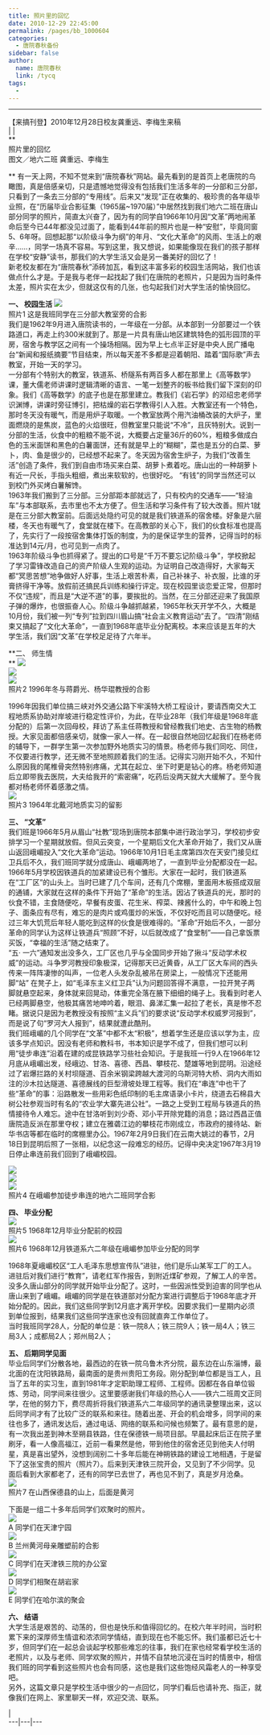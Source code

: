 ```yaml
---
title: 照片里的回忆
date: 2010-12-29 22:45:00
permalink: /pages/bb_1000604
categories: 
  - 唐院春秋备份
sidebar: false
author: 
  name: 唐院春秋
  link: /tycq
tags: 
  - 
---
```


* * *

【来搞刊登】2010年12月28日校友龚重远、李梅生来稿  
|  |  
**  
照片里的回忆  
图文／地六二班 龚重远、李梅生  
  
**
有一天上网，不知不觉来到“唐院春秋”网站。最先看到的是首页上老唐院的鸟瞰图，真是倍感亲切，只是遗憾地觉得没有包括我们生活多年的一分部和三分部，只看到了一条去三分部的“专用线”。后来又“发现”正在收集的、极珍贵的各年级毕业照，在“历届毕业合影征集（1965届~1970届）”中居然找到我们地六二班在唐山部分同学的照片，简直太兴奋了，因为有的同学自1966年10月因“文革”两地闹革命后至今已44年都没见过面了，能看到44年前的照片也是一种“安慰”，毕竟同窗5、6年呀。回想起那“以阶级斗争为纲”的年月、“文化大革命”的风雨、生活上的艰辛……，同学一场真不容易。写到这里，我又想说，如果能像现在我们的孩子那样在学校“安静”读书，那我们的大学生活又会是另一番美好的回忆了！  
新老校友都在为“唐院春秋”添砖加瓦，看到这丰富多彩的校园生活网站，我们也该做点什么才是。于是我与老伴一起找起了我们在唐院的老照片，只是因为当时条件太差，照片实在太少，但就这仅有的几张，也勾起我们对大学生活的愉快回忆。  
  
**一、 校园生活**
![](/pic/img.ph.126.net_RqDtPMn5lk97L8CJpr_6jQ==_3334071099138578899.jpg)  
照片1 这是我班同学在三分部大教室旁的合影  
我们是1962年9月进入唐院读书的，一年级在一分部。从本部到一分部要过一个铁路道口，再走上约300米就到了。那是一片具有唐山地区建筑特色的弧形园顶的平房，宿舍与教学区之间有一个操场相隔。因为早上七点半正好是中央人民广播电台“新闻和报纸摘要”节目结束，所以每天差不多都是迎着朝阳、踏着“国际歌”声去教室，开始一天的学习。  
一分部有个特别大的教室，铁道系、桥隧系有两百多人都在那里上《高等数学》课，董大儒老师讲课时逻辑清晰的语言、一笔一划整齐的板书给我们留下深刻的印象。我们《高等数学》的底子也是在那里建立。教我们《岩石学》的邓绍忠老师学识渊博，讲课时旁征博引，把枯燥的岩石学教得引人入胜。大教室还有一个特色，那时冬天没有暖气，而是用炉子取暖。一个教室放两个用汽油桶改装的大炉子，里面燃烧的是焦炭，蓝色的火焰很旺，但教室里只能说“不冷”，且灰特别大。说到一分部的生活，伙食中的粗粮不能不说，大概要占定量36斤的60%，粗粮多做成白色的玉米面饼和黑色的白薯面饼，还有就是早上的“糊糊”，菜也是五分的白菜、萝卜，肉、鱼是很少的，已经想不起来了。冬天因为宿舍生炉子，为我们“改善生活”创造了条件，我们到自由市场买来白菜、胡萝卜煮着吃。唐山出的一种胡萝卜有近一尺长，手指头粗细，煮出来软软的，也很好吃。
“有钱”的同学当然还可以到校门外买烤白薯解馋。  
1963年我们搬到了三分部。三分部距本部就远了，只有校内的交通车——“轻油车”与本部联系，去市里也不太方便了。但生活和学习条件有了较大改善。照片1就是在三分部大教室前。后面远处隐约可见的就是我们铁道系的宿舍楼。好象是六层楼，冬天也有暖气了，食堂就在楼下。在高教部的关心下，我们的伙食标准也提高了，先实行了一段按宿舍集体打饭的制度，为的是保证学生的营养，记得当时的标准达到14元/月，也可见到一点肉了。  
1963年阶级斗争也抓得紧了。提出的口号是“千万不要忘记阶级斗争”，学校掀起了学习雷锋改造自己的资产阶级人生观的运动。为证明自己改造得好，大家每天都“冥思苦想”地争做好人好事，生活上艰苦朴素，自己补袜子、补衣服，比谁的牙膏挤得干净等。放假前还搞民兵训练和操行评定。现在校园里谈恋爱正常，但那时不仅“违规”，而且是“大逆不道”的事，要挨批的。当然，在三分部还迎来了我国原子弹的爆炸，也很振奋人心。阶级斗争越抓越紧，1965年秋天开学不久，大概是10月份，我们被一列“专列”拉到四川眉山搞“社会主义教育运动”去了。“四清”刚结束又搞起了“文化大革命”，一直到1968年底毕业分配离校。本来应该是五年的大学生活，我们因“文革”在学校足足待了六年半。  
  
**二、 师生情  
** ![](/pic/img229.ph.126.net_dx4xyoDMxn0MUCZ-JC9YCw==_2145965222443878123.jpg)  
![](/pic/img39.ph.126.net_yMsErLkVzJg46idpKdAKnQ==_3147171714604213114.jpg)  
![](/pic/img775.ph.126.net_OJd6gMzZNQPtMr46rGQFXw==_4859946947886596219.jpg)  
照片2 1996年冬与蒋爵光、杨华琨教授的合影  
  
1996年因我们单位搞三峡对外交通公路下牢溪特大桥工程设计，要请西南交大工程地质系协助对岸坡进行稳定性评价，为此，在毕业28年（我们年级是1968年底分配的）后第一次回母校，拜访了系主任蒋教授和曾经教我们地史、古生物的杨教授。大家见面都倍感亲切，就像一家人一样。在一起很自然地回忆起我们在杨老师的辅导下，一群学生第一次参加野外地质实习的情景。杨老师与我们同吃、同住，不仅要进行教学，还无微不至地照顾着我们的生活。记得实习刚开始不久，不知什么原因我的尾椎骨突然特别疼痛，尤其在起立、坐下时更是钻心的疼。杨老师知道后立即带我去医院，大夫给我开的“索密痛”，吃药后没两天就大大缓解了。至今我都对杨老师怀着感激之情。  
![](/pic/img116.ph.126.net_ufGTwtditL2mzmZ93EBH7g==_2016205258180120325.jpg)  
照片3 1964年北戴河地质实习的留影  
  
**三、 “文革”**  
我们班是1966年5月从眉山“社教”现场到唐院本部集中进行政治学习，学校初步安排学习一个星期就放假。但风云突变，一个星期后文化大革命开始了，我们又从唐山返回峨嵋投入“文化大革命”运动。1966年10月1日毛主席第四次在天安门接见红卫兵后不久，我们班同学就分成唐山、峨嵋两地了，一直到毕业分配都没在一起。  
1966年5月学校因铁道兵的加紧建设已有个雏形。大家在一起时，我们铁道系在“工厂区”的山头上。当时已建了几个车间，还有几个席棚，里面用木板搭成双层的通铺，大家就在这样的条件下开始了“革命”的生活。因沾了铁道兵的光，那时的伙食不错，主食随便吃，早餐有皮蛋、花生米、榨菜、辣酱什么的，中午和晚上包子、面条应有尽有，难忘的是肉片或鸡蛋炒的米饭，不仅好吃而且可以随便吃。经过三年大饥荒后年轻人能吃到这样的伙食是很难得的。“革命”开始后不久，一部分革命的同学认为这样让铁道兵“照顾”不好，以后就改成了“食堂制”——自己拿饭票买饭，“幸福的生活”随之结束了。  
“五·
一六”通知发出没多久，工厂区也几乎与全国同步开始了揪斗“反动学术权威”的运动。斗争罗河教授印象极深，记得那天已近黄昏，从工厂区大车间的西头传来一阵阵凄惨的叫声，一位老人头发杂乱被吊在房梁上，一般情况下还能用脚“站”
在凳子上，如“毛泽东主义红卫兵”认为问题回答得不满意，一拉开凳子两脚就悬空起来，身体就来回晃动，体重完全落在腋下细细的绳子上。我看到时老人已经两脚悬空，他极其痛苦地呻吟着，眼泪、鼻涕汇集一起拉了老长，真是惨不忍睹。据说只是因为老教授没有按照“主义兵”们的要求说“反动学术权威罗河报到”，而是说了句“罗河大人报到”，结果就遭此酷刑。  
我们班峨嵋的几个同学在“文革”中都不太“积极”，想着学生还是应该以学为主，应该多学点知识。因没有老师和教科书，书本知识是学不成了，但我们想可以利用“徒步串连”沿着在建的成昆铁路学习些社会知识。于是我班一行9人在1966年12月底从峨嵋出发，经峨边、甘洛、喜德、西昌、攀枝花、楚雄等地到昆明。沿途经过了岩爆拦路的关村坝隧道、百余米钢梁跨越大渡河的乌斯河特大桥、洞内大雨如注的沙木拉达隧道、喜德展线的巨型滑坡处理工程等。我们在“串连”中也干了些“革命”的事：沿路散发一些用彩色纸印制的毛主席语录小卡片，绕道去石棉县大树公社参观当时有名的“农业学大寨先进公社”。一路之上受到工程局与铁道兵的热情接待令人难忘。途中在甘洛听到刘少奇、邓小平开除党籍的消息；路过西昌正值唐院造反派在那里夺权；建立在雅砻江边的攀枝花市刚成立，市政府的接待站、新华书店等都在临时的席棚里办公。1967年2月9日我们在云南大姚过的春节，2月18日到昆明后照了一张相，以纪念这一段难忘的经历。记得中央决定1967年3月19日停止串连前我们回到了峨嵋校园。  
  
![](/pic/img775.ph.126.net_PLSSjldUioaukYDT4hmT-A==_4859946947886596384.jpg)  
![](/pic/img548.ph.126.net_NODIdIVhtl2Y06YXTx7myQ==_3085810169680064946.jpg)  
![](/pic/img534.ph.126.net_pEd3Fx86PQqWjtAihi3OkQ==_2655997880242848184.jpg)  
照片4 在峨嵋参加徒步串连的地六二班同学合影  
  
**四、 毕业分配**  
![](/pic/img839.ph.126.net_qx32DQdP4WQ6VioGZxgNjQ==_779685685490502357.jpg)  
照片5 1968年12月毕业分配前的校园  
![](/pic/img313.ph.126.net_7lZSWYMVQ36LYCn0OnXIXQ==_3662552396959854065.jpg)  
照片6 1968年12月铁道系六二年级在峨嵋参加毕业分配的同学  
  
1968年夏峨嵋校区“工人毛泽东思想宣传队”进驻，他们是乐山某军工厂的工人。进驻后对我们进行“教育”，请老红军作报告，到附近煤矿参观，了解工人的辛苦。没多久唐山部分的同学就开始毕业分配了。这时，一些因派性受到迫害的同学也从唐山来到了峨嵋。峨嵋的同学是在铁道部对分配方案进行调整后于1968年底才开始分配的。因此，我们这些同学到12月底才离开学校。因要求我们一星期内必须到单位报到，结果我们这些同学连家也没有回就直奔工作单位了。  
当时我班同学28人，分配的单位是：铁一院8人；铁三院9人；铁一局4人；铁三局3人；成都局2人；郑州局2人；  
  
**五、 后期同学见面**  
毕业后同学们分散各地，最西边的在铁一院乌鲁木齐分院，最东边在山东淄博，最北面的在沈阳铁路局，最南面的是贵州贵阳工务段。刚分配到单位都是当工人，且当了五年的实习生，直到1981年才定职助理工程师、工程师。因都在各自单位锻炼、劳动，同学间来往很少。这里要感谢我们年级的热心人——铁六二班周文正同学，在他的努力下，费尽周折将我们铁道系六二年级同学的通讯录整理出来，这以后同学间才有了比较广泛的联系和来往。随着出差、开会的机会增多，同学间的来往也多了，通讯发达后，通过电话、网络的联系和问候也频繁了。最有意思的是，有一次我出差到神木至朔县铁路，住在保德铁一局项目部。早晨起床后正在院子里刷牙，看一人像高福江，近前一看果然是他，带到他住的宿舍还见到他夫人付明星，真是喜出望外，没想到阔别二十多年后能在神朔铁路的建设工地相遇，于是留下了这张宝贵的照片（照片7）。后来到天津铁三院开会，又见到了不少同学。见面后看到大家都老了，还有的同学已去世了，再也见不到了，真是岁月沧桑。  
![](/pic/img533.ph.126.net_lZqAMTzmHFxGaOiTQCjecw==_2599702884900748830.jpg)  
照片7 在山西保德县的山上，后面是黄河  
  
下面是一组二十多年后同学们欢聚时的照片。  
![](/pic/img.ph.126.net_X3lbOMuXC8Tm6r-qztDuZA==_1219912549064469646.jpg)  
A 同学们在天津宁园  
![](/pic/img764.ph.126.net_kS_7bb7b9MyYU5dPFv1qaw==_1250874796503410486.jpg)  
B 兰州黄河母亲雕塑前的合影  
![](/pic/img472.ph.126.net_hsZILCEX2n1GMpoXC_TDug==_1037235289179350047.jpg)  
C 同学们在天津铁三院的办公室  
![](/pic/img242.ph.126.net_Mf-5797_Cuh-1_TUF9t_FQ==_2132735898538169462.jpg)  
D 同学们相聚在胡岩家  
![](/pic/img.ph.126.net_IrKhe55ItQPkoeq-ZZVYvQ==_3726165741696205934.jpg)  
E 同学们在哈尔滨的聚会  
  
**六、 结语**  
大学生活是艰苦的、动荡的，但也是快乐和值得回忆的。在校六年半时间，当时积累下来的深厚师生情谊和浓浓同学情结，直到现在也不能忘怀。我们虽都已近七十岁，但同学们在一起总会谈起学校那些难忘的往事，我们在家也经常看学校生活的老照片，以及与老师、同学欢聚的照片，并情不自禁地沉浸在当时的情景中，相信我们班的同学看到这些照片也会有同感，这也是我们这些饱经风霜老人的一种享受吧。  
另外，这篇文章只是学校生活中很少的一点回忆，同学们看后也请补充、指正，就像我们在网上、家里聊天一样，欢迎交流、联系。  
  
  
  
|  
---|---|---